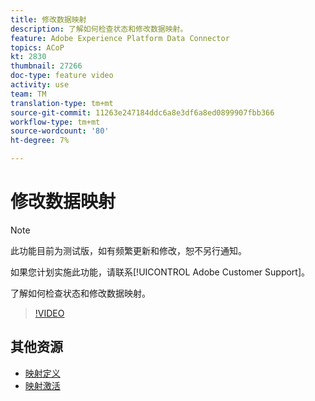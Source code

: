 ```yaml
---
title: 修改数据映射
description: 了解如何检查状态和修改数据映射。
feature: Adobe Experience Platform Data Connector
topics: ACoP
kt: 2830
thumbnail: 27266
doc-type: feature video
activity: use
team: TM
translation-type: tm+mt
source-git-commit: 11263e247184ddc6a8e3df6a8ed0899907fbb366
workflow-type: tm+mt
source-wordcount: '80'
ht-degree: 7%

---
```



# 修改数据映射

>[!NOTE]
>
>此功能目前为测试版，如有频繁更新和修改，恕不另行通知。
>
>如果您计划实施此功能，请联系[!UICONTROL Adobe Customer Support]。

了解如何检查状态和修改数据映射。

>[!VIDEO](https://video.tv.adobe.com/v/27266?quality=12)

## 其他资源

* [映射定义](https://docs.adobe.com/content/help/en/campaign-standard/using/administrating/mapping-campaign-and-aep-data/aep-mapping-definition.html)
* [映射激活](https://docs.adobe.com/content/help/en/campaign-standard/using/administrating/mapping-campaign-and-aep-data/aep-mapping-activation.html)
